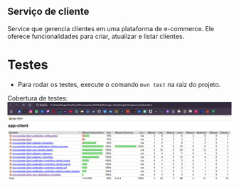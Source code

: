 ## Serviço de cliente

Service que gerencia clientes em uma plataforma de e-commerce. Ele oferece funcionalidades para criar, atualizar e listar clientes.


# Testes
* Para rodar os testes, execute o comando `mvn test` na raiz do projeto.

Cobertura de testes:
![img.png](img.png)